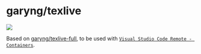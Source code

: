 # garyng/texlive

[![](https://images.microbadger.com/badges/image/garyng/texlive.svg)](https://microbadger.com/images/garyng/texlive "Get your own image badge on microbadger.com")

Based on [garyng/texlive-full](https://github.com/garyng/texlive-full), to be used with [`Visual Studio Code Remote - Containers`](https://code.visualstudio.com/docs/remote/containers).
